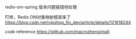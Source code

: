 

redis-om-spring 版本问题报错待处理



叮咚，Redis OM对象映射框架来了
https://blog.csdn.net/vipshop_fin_dev/article/details/121618244


code reference
https://github.com/macrozheng/mall